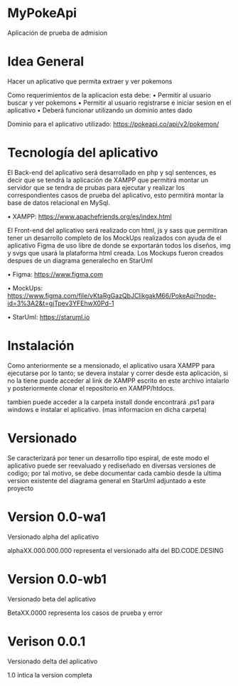 # MyPokeApi
Aplicación de prueba de admision

# Idea General
Hacer un aplicativo que permita extraer y ver pokemons

Como requerimientos de la aplicacion esta debe:
• Permitir al usuario buscar y ver pokemons
• Permitir al usuario registrarse e iniciar sesion en el aplicativo
• Deberá funcionar utilizando un dominio antes dado

Dominio para el aplicativo utilizado: https://pokeapi.co/api/v2/pokemon/

# Tecnología del aplicativo
El Back-end del aplicativo será desarrollado en php y sql sentences, es decir que se tendrá la aplicación de XAMPP que permitirá montar un servidor que se tendra de prubas para ejecutar y realizar los correspondientes casos de prueba del aplicativo, esto permitirá montar la base de datos relacional en MySql.

• XAMPP: https://www.apachefriends.org/es/index.html

El Front-end del aplicativo será realizado con html, js y sass que permitiran tener un desarrollo completo de los MockUps realizados con ayuda de el aplicativo Figma de uso libre de donde se exportarán todos los diseños, img y svgs que usará la plataforma html creada. Los Mockups fueron creados despues de un diagrama generalecho en StarUml

• Figma: https://www.figma.com

• MockUps: https://www.figma.com/file/vKtaRgGazQbJClikgakM66/PokeApi?node-id=3%3A2&t=gjTpev3YFEhwX0Pd-1

• StarUml: https://staruml.io

# Instalación
Como anteriormente se a mensionado, el aplicativo usara XAMPP para ejecutarse por lo tanto; se devera instalar y correr desde esta aplicación, si no la tiene puede acceder al link de XAMPP escrito en este archivo intalarlo y posteriormente clonar el repositorio en XAMPP/htdocs.

tambien puede acceder a la carpeta install donde encontrará .ps1 para windows e instalar el aplicativo. (mas informacion en dicha carpeta)

# Versionado
Se caracterizará por tener un desarrollo tipo espiral, de este modo el aplicativo puede ser reevaluado y rediseñado en diversas versiones de codigo; por tal motivo, se debe documentar cada cambio desde la ultima version existente del diagrama general en StarUml adjuntado a este proyecto

# Version 0.0-wa1
Versionado alpha del aplicativo

alphaXX.000.000.000
representa el versionado alfa del BD.CODE.DESING

# Version 0.0-wb1
Versionado beta del aplicativo

BetaXX.0000
representa los casos de prueba y error

# Verison 0.0.1
Versionado delta del aplicativo

1.0
intica la version completa
